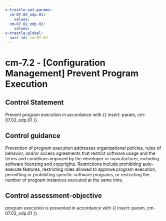 ```yaml
---
x-trestle-set-params:
  cm-07.02_odp.01:
    values:
  cm-07.02_odp.02:
    values:
x-trestle-global:
  sort-id: cm-07.02
---
```


# cm-7.2 - \[Configuration Management\] Prevent Program Execution

## Control Statement

Prevent program execution in accordance with {{ insert: param, cm-07.02_odp.01 }}.

## Control guidance

Prevention of program execution addresses organizational policies, rules of behavior, and/or access agreements that restrict software usage and the terms and conditions imposed by the developer or manufacturer, including software licensing and copyrights. Restrictions include prohibiting auto-execute features, restricting roles allowed to approve program execution, permitting or prohibiting specific software programs, or restricting the number of program instances executed at the same time.

## Control assessment-objective

program execution is prevented in accordance with {{ insert: param, cm-07.02_odp.01 }}.
